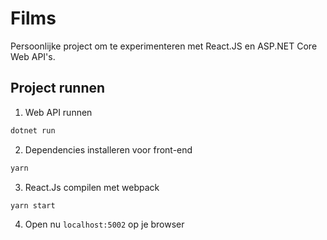 # Films
Persoonlijke project om te experimenteren met React.JS en ASP.NET Core Web API's.

## Project runnen
1. Web API runnen
``` sh
dotnet run
```

2. Dependencies installeren voor front-end
```sh
yarn
```

3. React.Js compilen met webpack
```sh
yarn start
```

4. Open nu `localhost:5002` op je browser